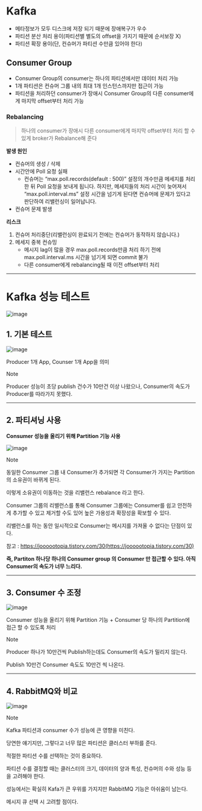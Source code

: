 # Kafka
- 메타정보가 모두 디스크에 저장 되기 때문에 장애복구가 우수
- 파티션 분산 처리 용이(파티션별 별도의 offset을 가지기 때문에 순서보장 X)
- 파티션 확장 용이(단, 컨슈머가 파티션 수만큼 있어야 한다)

## Consumer Group
- Consumer Group의 consumer는 하나의 파티션에서만 데이터 처리 가능
- 1개 파티션은 컨슈머 그룹 내의 최대 1개 인스턴스까지만 접근이 가능
- 파티션을 처리하던 consumer가 장애시 Consumer Group의 다른 consumer에게 마지막 offset부터 처리 가능

### **Rebalancing**

> 하나의 consumer가 장애시 다른 consumer에게 마지막 offset부터 처리 할 수 있게 broker가 Rebalance해 준다
> 

**발생 원인**

- 컨슈머의 생성 / 삭제
- 시간안에 Poll 요청 실패
    - 컨슈머는 “max.poll.records(default : 500)” 설정의 개수만큼 메세지를 처리한 뒤 Poll 요청을 보내게 됩니다. 하지만, 메세지들의 처리 시간이 늦어져서 “max.poll.interval.ms” 설정 시간을 넘기게 된다면 컨슈머에 문제가 있다고 판단하여 리밸런싱이 일어납니다.
- 컨슈머 문제 발생

**리스크**

1. 컨슈머 처리중단(리밸런싱이 완료되기 전에는 컨슈머가 동작하지 않습니다.)
2. 메세지 중복 컨슈밍
    - 메시지 lag이 많을 경우 max.poll.records만큼 처리 하기 전에 max.poll.interval.ms 시간을 넘기게 되면 commit 불가
    - 다른 consumer에게 rebalancing될 때 이전 offset부터 처리

-------------

# Kafka 성능 테스트

![image](https://github.com/siawase7179/Kafka/assets/152139618/fcc4c2d9-3e38-465a-8898-f423f77a0150)


## 1. 기본 테스트

![image](https://github.com/siawase7179/Kafka/assets/152139618/08495050-acfa-4398-bf50-c42da3d424d0)

Producer 1개 App, Counser 1개 App을 의미

> [!note]
> Producer 성능이 초당 publish 건수가 10만건 이상 나왔으나, Consumer의 속도가 Producer를 따라가지 못했다.

-------------

## 2. 파티셔닝 사용

**Consumer 성능을 올리기 위해 Partition 기능 사용**

![image](https://github.com/siawase7179/Kafka/assets/152139618/5630d023-d769-46c3-9f50-41c414bd5e3c)

> [!note]
> 동일한 Consumer 그룹 내 Consumer가 추가되면 각 Consumer가 가지는 Partition의 소유권이 바뀌게 된다.
>
> 이렇게 소유권이 이동하는 것을 리밸런스 rebalance 라고 한다.
>
> Consumer 그룹의 리밸런스를 통해 Consumer 그룹에는 Consumer를 쉽고 안전하게 추가할 수 있고 제거할 수도 있어 높은 가용성과 확장성을 확보할 수 있다.
>
> 리밸런스를 하는 동안 일시적으로 Consumer는 메시지를 가져올 수 없다는 단점이 있다.
>
> 참고 : https://joooootopia.tistory.com/30(https://joooootopia.tistory.com/30)


**즉, Partiton 하나당 하나의 Consumer group 의 Consumer 만 접근할 수 있다. 아직 Consumer의 속도가 너무 느리다.**

-------------

## 3. Consumer 수 조정

![image](https://github.com/siawase7179/Kafka/assets/152139618/abcd5d54-352d-4d99-9a7c-86ba359a47aa)

Consumer 성능을 올리기 위해 Partition 기능 + Consumer 당 하나의 Partition에 접근 할 수 있도록 처리

> [!note]
> Producer 하나가 10만건씩 Publish하는데도 Consumer의 속도가 밀리지 않는다.
>
> Publish 10만건 Consumer 속도도 10만건 씩 나온다.

-------------

## 4. RabbitMQ와 비교

![image](https://github.com/siawase7179/Kafka/assets/152139618/d29ca2a9-b5fb-4e0f-aa18-a29bedf77c86)

> [!note]
> Kafka 파티션과 consumer 수가 성능에 큰 영향을 미친다.
>
> 당연한 얘기지만, 그렇다고 너무 많은 파티션은 클러스터 부하를 준다.
>
> 적절한 파티션 수를 선택하는 것이 중요하다.
>
> 파티션 수를 결정할 때는 클러스터의 크기, 데이터의 양과 특성, 컨슈머의 수와 성능 등을 고려해야 한다.
>
> 성능에서는 확실히 Kafa가 큰 우위를 가지지만 RabbitMQ 기능은 아쉬움이 남는다.
>
> 메시지 큐 선택 시 고려할 점이다.
